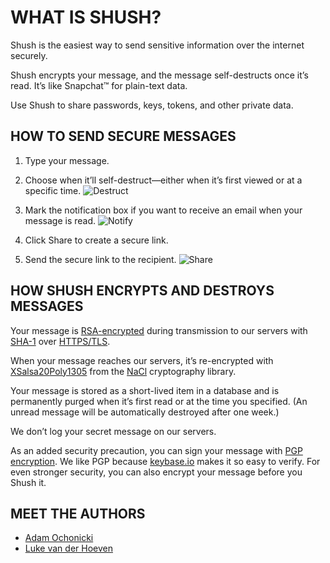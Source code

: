 # WHAT IS SHUSH?

Shush is the easiest way to send sensitive information over the internet securely.

Shush encrypts your message, and the message self-destructs once it’s read. It’s like Snapchat™ for plain-text data.

Use Shush to share passwords, keys, tokens, and other private data.

## HOW TO SEND SECURE MESSAGES

1. Type your message.

2. Choose when it’ll self-destruct—either when it’s first viewed or at a specific time.
![Destruct](/images/demo1.png)

3. Mark the notification box if you want to receive an email when your message is read.
![Notify](/images/demo2.png)

4. Click Share to create a secure link.

5. Send the secure link to the recipient.
![Share](/images/demo3.png)

## HOW SHUSH ENCRYPTS AND DESTROYS MESSAGES

Your message is [RSA-encrypted](https://en.wikipedia.org/wiki/RSA_%28cryptosystem%29) during transmission to our servers with [SHA-1](https://en.wikipedia.org/wiki/SHA-1) over [HTTPS/TLS](https://en.wikipedia.org/wiki/Transport_Layer_Security).

When your message reaches our servers, it’s re-encrypted with [XSalsa20](https://en.wikipedia.org/wiki/Salsa20)[Poly1305](https://en.wikipedia.org/wiki/Poly1305-AES) from the [NaCl](http://nacl.cr.yp.to/valid.html) cryptography library.

Your message is stored as a short-lived item in a database and is permanently purged when it’s first read or at the time you specified. (An unread message will be automatically destroyed after one week.)

We don’t log your secret message on our servers.

As an added security precaution, you can sign your message with [PGP encryption](https://en.wikipedia.org/wiki/Pretty_Good_Privacy). We like PGP because [keybase.io](https://keybase.io/) makes it so easy to verify. For even stronger security, you can also encrypt your message before you Shush it.

## MEET THE AUTHORS

- [Adam Ochonicki](https://github.com/fromonesrc)
- [Luke van der Hoeven](https://github.com/plukevdh)

